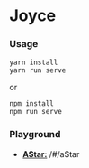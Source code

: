 # Joyce

### Usage

``` shell
yarn install
yarn run serve
```

or

``` shell
npm install
npm run serve
```

### Playground

- [**AStar:**](https://iamppz.github.io/a-star-vue/#/) /#/aStar
